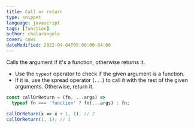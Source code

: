 ```yaml
---
title: Call or return
type: snippet
language: javascript
tags: [function]
author: chalarangelo
cover: cows
dateModified: 2022-04-04T05:00:00-04:00
---
```


Calls the argument if it's a function, otherwise returns it.

- Use the `typeof` operator to check if the given argument is a function.
- If it is, use the spread operator (`...`) to call it with the rest of the given arguments. Otherwise, return it.

```js
const callOrReturn = (fn, ...args) =>
  typeof fn === 'function' ? fn(...args) : fn;
```

```js
callOrReturn(x => x + 1, 1); // 2
callOrReturn(1, 1); // 1
```

